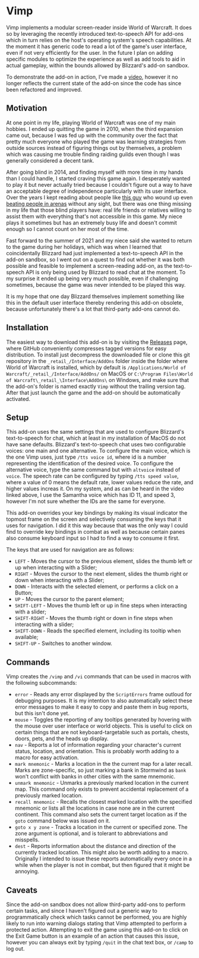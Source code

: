 # Vimp

Vimp implements a modular screen-reader inside World of Warcraft.  It does so by leveraging the recently introduced text-to-speech API for add-ons which in turn relies on the host's operating system's speech capabilities.  At the moment it has generic code to read a lot of the game's user interface, even if not very efficiently for the user.  In the future I plan on adding specific modules to optimize the experience as well as add tools to aid in actual gameplay, within the bounds allowed by Blizzard's add-on sandbox.

To demonstrate the add-on in action, I've made a [video](https://youtu.be/DUgVrluiWd4), however it no longer reflects the current state of the add-on since the code has since been refactored and improved.

## Motivation

At one point in my life, playing World of Warcraft was one of my main hobbies. I ended up quitting the game in 2010, when the third expansion came out, because I was fed up with the community over the fact that pretty much everyone who played the game was learning strategies from outside sources instead of figuring things out by themselves, a problem which was causing me trouble finding raiding guilds even though I was generally considered a decent tank.

After going blind in 2014, and finding myself with more time in my hands than I could handle, I started craving this game again. I desperately wanted to play it but never actually tried because I couldn't figure out a way to have an acceptable degree of independence particularly with its user interface. Over the years I kept reading about people like [this guy](https://www.reddit.com/r/wow/comments/9w7mr1/guide_on_how_to_play_world_of_warcraft_blind/) who wound up even [beating people in arenas](https://dotesports.com/streaming/news/blind-wow-streamer-plays-pvp-with-no-monitor) without any sight, but there was one thing missing in my life that those blind players have: real life friends or relatives willing to assist them with everything that's not accessible in this game. My niece plays it sometimes but has an extremely busy life and doesn't commit enough so I cannot count on her most of the time.

Fast forward to the summer of 2021 and my niece said she wanted to return to the game during her holidays, which was when I learned that coincidentally Blizzard had just implemented a text-to-speech API in the add-on sandbox, so I went out on a quest to find out whether it was both possible and feasible to implement a screen-reading add-on, as the text-to-speech API is only being used by Blizzard to read chat at the moment.  To my surprise it ended up being very much possible, even if challenging sometimes, because the game was never intended to be played this way.

It is my hope that one day Blizzard themselves implement something like this in the default user interface thereby rendering this add-on obsolete, because unfortunately there's a lot that third-party add-ons cannot do.

## Installation

The easiest way to download this add-on is by visiting the [Releases](https://github.com/Choominator/Vimp/releases) page, where GitHub conveniently compresses tagged versions for easy distribution.  To install just decompress the downloaded file or clone this git repository in the `_retail_/Interface/AddOns` folder inside the folder where World of Warcraft is installed, which by default is `/Applications/World of Warcraft/_retail_/Interface/AddOns/` on MacOS or `C:\Program Files\World of Warcraft\_retail_\Interface\AddOns\` on Windows, and make sure that the add-on's folder is named exactly `Vimp` without the trailing version tag.  After that just launch the game and the add-on should be automatically activated.

## Setup

This add-on uses the same settings that are used to configure Blizzard's text-to-speech for chat, which at least in my installation of MacOS do not have sane defaults.  Blizzard's text-to-speech chat uses two configurable voices: one main and one alternative.  To configure the main voice, which is the one Vimp uses, just type `/tts voice id`, where id is a number representing the identification of the desired voice.  To configure the alternative voice, type the same command but with `altvoice` instead of `voice`.  The speech rate can be configured by typing `/tts speed value`, where a value of 0 means the default rate, lower values reduce the rate, and higher values increas it.  On my system, and as can be heard in the video linked above, I use the Samantha voice which has ID 11, and speed 3, however I'm not sure whether the IDs are the same for everyone.

This add-on overrides your key bindings by making its visual indicator the topmost frame on the screen and selectively consuming the keys that it uses for navigation.  I did it this way because that was the only way I could find to override key bindings in combat as well as because certain panes also consume keyboard input so I had to find a way to consume it first.

The keys that are used for navigation are as follows:

* `LEFT` - Moves the cursor to the previous element, slides the thumb left or up when interacting with a Slider;
* `RIGHT` - Moves the cursor to the next element, slides the thumb right or down when interacting with a Slider;
* `DOWN` - Interacts with the selected element, or performs a click on a Button;
* `UP` - Moves the cursor to the parent element;
* `SHIFT-LEFT` - Moves the thumb left or up in fine steps when interacting with a slider;
* `SHIFT-RIGHT` - Moves the thumb right or down in fine steps when interacting with a slider;
* `SHIFT-DOWN` - Reads the specified element, including its tooltip when available;
* `SHIFT-UP` - Switches to another window.

## Commands

Vimp creates the `/vimp` and `/vi` commands that can be used in macros with the following subcommands:

* `error` - Reads any error displayed by the `ScriptErrors` frame outloud for debugging purposes.  It is my intention to also automatically select these error messages to make it easy to copy and paste them in bug reports, but this isn't done yet.
* `mouse` - Toggles the reporting of any tooltips generated by hovering with the mouse over user interface or world objects.  This is useful to click on certain things that are not keyboard-targetable such as portals, chests, doors, pets, and the heads up display.
* `nav` - Reports a lot of information regarding your character's current status, location, and orientation.  This is probably worth adding to a macro for easy activation.
* `mark mnemonic` - Marks a location in the the current map for a later recall.  Marks are zone-specific, so just marking a bank in Stormwind as `bank` won't conflict with banks in other cities with the same mnemonic.
* `unmark mnemonic` - Unmarks a previously marked location in the current map.  This command only exists to prevent accidental replacement of a previously marked location.
* `recall mnemonic` - Recalls the closest marked location with the specified mnemonic or lists all the locations in case none are in the current continent.  This command also sets the current target location as if the `goto` command below was issued on it.
* `goto x y zone` - Tracks a location in the current or specified zone.  The zone argument is optional, and is tolerant to abbreviations and misspells.
* `dest` - Reports information about the distance and direction of the currently tracked location.  This might also be worth adding to a macro.  Originally I intended to issue these reports automatically every once in a while when the player is not in combat, but then figured that it might be annoying.

## Caveats

Since the add-on sandbox does not allow third-party add-ons to perform certain tasks, and since I haven't figured out a generic way to programmatically check which tasks cannot be performed, you are highly likely to run into warning dialogs stating that Vimp attempted to perform a protected action.  Attempting to exit the game using this add-on to click on the Exit Game button is an example of an action that causes this issue, however you can always exit by typing `/quit` in the chat text box, or `/camp` to log out.

